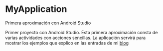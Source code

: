 # MyApplication
Primera aproximación con Android Studio

Primer proyecto con Android Studio. Ésta primera aproximación consta de varias actividades con acciones sencillas. La aplicación servirá para mostrar los ejemplos que explico en las entradas de mi [blog](https://jcristoballopez.wordpress.com/)



